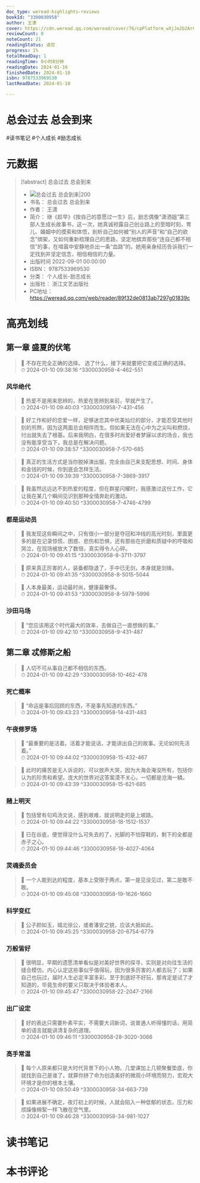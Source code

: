```yaml
---
doc_type: weread-highlights-reviews
bookId: "3300030958"
author: 王潇
cover: https://cdn.weread.qq.com/weread/cover/76/cpPlatform_wXjJe2b2ArCLr7ZrjdHQ6o/t7_cpPlatform_wXjJe2b2ArCLr7ZrjdHQ6o.jpg
reviewCount: 0
noteCount: 21
readingStatus: 读完
progress: 1%
totalReadDay: 1
readingTime: 0小时8分钟
readingDate: 2024-01-10
finishedDate: 2024-01-10
isbn: 9787533969530
lastReadDate: 2024-01-10

---
```


# 总会过去 总会到来


#读书笔记 #个人成长 #励志成长

# 元数据
> [!abstract] 总会过去 总会到来
> - ![ 总会过去 总会到来|200](https://cdn.weread.qq.com/weread/cover/76/cpPlatform_wXjJe2b2ArCLr7ZrjdHQ6o/t7_cpPlatform_wXjJe2b2ArCLr7ZrjdHQ6o.jpg)
> - 书名： 总会过去 总会到来
> - 作者： 王潇
> - 简介： 继《趁早》《按自己的意愿过一生》后，励志偶像“潇洒姐”第三部人生成长故事书，这一次，她真诚袒露自己创业路上的至暗时刻，育儿、婚姻中的摸索和体悟，剖析自己如何被“别人的声音”和“自己的欲念”绑架，又如何重新梳理自己的思路，坚定地摈弃那些“连自己都不相信”的事，在喧嚣中安静地杀出一条“血路”的。她用亲身经历告诉我们一定找到并坚定信念，相信相信的力量。
> - 出版时间 2022-09-01 00:00:00
> - ISBN： 9787533969530
> - 分类： 个人成长-励志成长
> - 出版社： 浙江文艺出版社
> - PC地址：https://weread.qq.com/web/reader/89f32de0813ab7297g01839c

# 高亮划线


## 第一章 盛夏的伏笔

> 📌 不存在完全正确的选择。
选了什么，接下来就要把它变成正确的选择。  
> ⏱ 2024-01-10 09:38:16 ^3300030958-4-462-551

### 风华绝代

> 📌 热爱不是用来思辨的，热爱在思辨到来前，早就产生了。  
> ⏱ 2024-01-10 09:40:03 ^3300030958-7-431-456

> 📌 好工作和好的恋爱一样，足够迷恋其中优美灿烂的部分，才能忍受其他时刻的煎熬，因为这两面总会相伴而生。但如果无法在心中为之尖叫和燃烧，付出就失去了根基。后来我明白，在很多时尚爱好者梦寐以求的场合，我也没有能享受当下，我总是在解决问题。  
> ⏱ 2024-01-10 09:38:57 ^3300030958-7-570-685

> 📌 真正的生活方式是当你脱掉演出服，完全由自己来支配思想、时间、身体和金钱的时候，你到底会怎样生活。  
> ⏱ 2024-01-10 09:39:39 ^3300030958-7-3869-3917

> 📌 我虽然远远达不到热爱的程度，但在群星闪耀时，我感激过这份工作，它让我在某几个瞬间见识到那种全情奔赴的激动。  
> ⏱ 2024-01-10 09:40:50 ^3300030958-7-4746-4799

### 都是运动员

> 📌 我发现这些瞬间之中，只有很小一部分是夺冠和冲线的高光时刻，里面更多的是在记录惊慌、困惑、悲伤和恐惧，还有那些在折磨和质疑中的呼吸和哭泣，在现场被放大了数倍，真实得令人心碎。  
> ⏱ 2024-01-10 09:41:15 ^3300030958-8-3711-3797

> 📌 原来真正厉害的人，装备都隐退了，手中已无剑，本身就是剑锋。  
> ⏱ 2024-01-10 09:41:35 ^3300030958-8-5015-5044

> 📌 人本身最美，运动最时尚，健康最奢侈。  
> ⏱ 2024-01-10 09:41:53 ^3300030958-8-5978-5996

### 沙田马场

> 📌 “您应该用这个时代最大的效率，去做自己一直想做的事。”  
> ⏱ 2024-01-10 09:42:10 ^3300030958-9-431-487

## 第二章 忒修斯之船

> 📌 人切不可从事自己都不相信的东西。  
> ⏱ 2024-01-10 09:42:29 ^3300030958-10-462-478

### 死亡概率

> 📌 “命运是事后回顾的东西，不是事先知道的东西。”  
> ⏱ 2024-01-10 09:43:23 ^3300030958-14-431-483

### 午夜修罗场

> 📌 “最重要的是活着。活着才能说话，才能讲出自己的故事。无论如何先活着。”  
> ⏱ 2024-01-10 09:44:02 ^3300030958-15-432-467

> 📌 此时的痛苦是无人诉说的，可以放声大哭，因为大海会淹没所有，包括你认为的珍贵和希望。庞大的世界对这答案漠不关心，一切都是沧海一鳞。  
> ⏱ 2024-01-10 09:43:39 ^3300030958-15-621-685

### 赌上明天

> 📌 包括曾有句鸡汤文说，感到艰难，就说明走的是上坡路。  
> ⏱ 2024-01-10 09:44:22 ^3300030958-18-1512-1537

> 📌 已在谷底，便觉得没什么可失去的了，光脚的不怕穿鞋的，剩下的全都是赤子之心。  
> ⏱ 2024-01-10 09:44:46 ^3300030958-18-4027-4064

### 灵魂委员会

> 📌 一个人能到达的程度，基本上受限于两点，第一是见没见过，第二是敢不敢。  
> ⏱ 2024-01-10 09:45:08 ^3300030958-19-1626-1660

### 科学变红

> 📌 公子颜如玉，城北徐公，或者潘安之貌，应该大抵如此。  
> ⏱ 2024-01-10 09:45:25 ^3300030958-20-6754-6779

### 万般皆好

> 📌 很明显，早期的遗愿清单看似是对美好世界的探寻，实则是对向往生活的缝合模仿。内心认定这些事似乎值得玩，因为很多厉害的人都去玩了；如果自己也玩过，届时人生必定丰富多彩。至于到底好不好玩，那肯定是试了才知道的，毕竟生命的要义只取决于体验者本人。  
> ⏱ 2024-01-10 09:45:47 ^3300030958-22-2047-2166

### 出厂设定

> 📌 好的表达只需要朴素平实，不需要大词新词，说普通人听得懂的话，用简单的语言就能讲清复杂的道理。  
> ⏱ 2024-01-10 09:46:11 ^3300030958-28-3020-3066

### 高手常温

> 📌 每个人原来都只是大时代背景下的小人物。几堂课加上几顿聚餐垫底，你就找到自己是谁了。就算你拼了命为创造美好的微观小环境而努力，宏观大环境才是你的根本土壤。  
> ⏱ 2024-01-10 09:50:49 ^3300030958-34-663-739

> 📌 如果进展不确定，夜灯初上的时候，人就会陷入一种低郁的状态，压力和烦躁像棉絮一样飞散在空气里。  
> ⏱ 2024-01-10 09:46:28 ^3300030958-34-981-1027



# 读书笔记




# 本书评论

